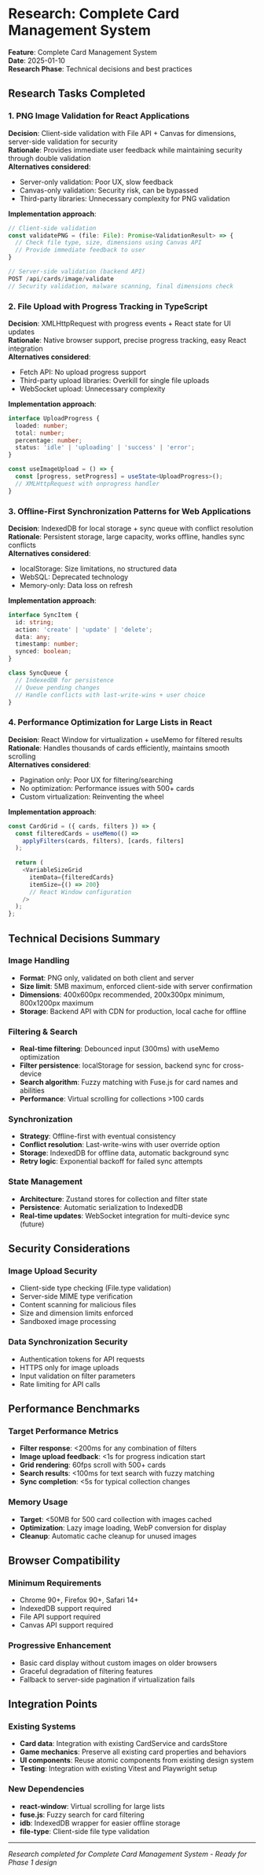 # Research: Complete Card Management System

**Feature**: Complete Card Management System  
**Date**: 2025-01-10  
**Research Phase**: Technical decisions and best practices

## Research Tasks Completed

### 1. PNG Image Validation for React Applications

**Decision**: Client-side validation with File API + Canvas for dimensions, server-side validation for security  
**Rationale**: Provides immediate user feedback while maintaining security through double validation  
**Alternatives considered**:
- Server-only validation: Poor UX, slow feedback
- Canvas-only validation: Security risk, can be bypassed
- Third-party libraries: Unnecessary complexity for PNG validation

**Implementation approach**:
```typescript
// Client-side validation
const validatePNG = (file: File): Promise<ValidationResult> => {
  // Check file type, size, dimensions using Canvas API
  // Provide immediate feedback to user
}

// Server-side validation (backend API)
POST /api/cards/image/validate
// Security validation, malware scanning, final dimensions check
```

### 2. File Upload with Progress Tracking in TypeScript

**Decision**: XMLHttpRequest with progress events + React state for UI updates  
**Rationale**: Native browser support, precise progress tracking, easy React integration  
**Alternatives considered**:
- Fetch API: No upload progress support
- Third-party upload libraries: Overkill for single file uploads
- WebSocket upload: Unnecessary complexity

**Implementation approach**:
```typescript
interface UploadProgress {
  loaded: number;
  total: number;
  percentage: number;
  status: 'idle' | 'uploading' | 'success' | 'error';
}

const useImageUpload = () => {
  const [progress, setProgress] = useState<UploadProgress>();
  // XMLHttpRequest with onprogress handler
}
```

### 3. Offline-First Synchronization Patterns for Web Applications

**Decision**: IndexedDB for local storage + sync queue with conflict resolution  
**Rationale**: Persistent storage, large capacity, works offline, handles sync conflicts  
**Alternatives considered**:
- localStorage: Size limitations, no structured data
- WebSQL: Deprecated technology
- Memory-only: Data loss on refresh

**Implementation approach**:
```typescript
interface SyncItem {
  id: string;
  action: 'create' | 'update' | 'delete';
  data: any;
  timestamp: number;
  synced: boolean;
}

class SyncQueue {
  // IndexedDB for persistence
  // Queue pending changes
  // Handle conflicts with last-write-wins + user choice
}
```

### 4. Performance Optimization for Large Lists in React

**Decision**: React Window for virtualization + useMemo for filtered results  
**Rationale**: Handles thousands of cards efficiently, maintains smooth scrolling  
**Alternatives considered**:
- Pagination only: Poor UX for filtering/searching
- No optimization: Performance issues with 500+ cards
- Custom virtualization: Reinventing the wheel

**Implementation approach**:
```typescript
const CardGrid = ({ cards, filters }) => {
  const filteredCards = useMemo(() => 
    applyFilters(cards, filters), [cards, filters]
  );
  
  return (
    <VariableSizeGrid
      itemData={filteredCards}
      itemSize={() => 200}
      // React Window configuration
    />
  );
};
```

## Technical Decisions Summary

### Image Handling
- **Format**: PNG only, validated on both client and server
- **Size limit**: 5MB maximum, enforced client-side with server confirmation
- **Dimensions**: 400x600px recommended, 200x300px minimum, 800x1200px maximum
- **Storage**: Backend API with CDN for production, local cache for offline

### Filtering & Search
- **Real-time filtering**: Debounced input (300ms) with useMemo optimization
- **Filter persistence**: localStorage for session, backend sync for cross-device
- **Search algorithm**: Fuzzy matching with Fuse.js for card names and abilities
- **Performance**: Virtual scrolling for collections >100 cards

### Synchronization
- **Strategy**: Offline-first with eventual consistency
- **Conflict resolution**: Last-write-wins with user override option
- **Storage**: IndexedDB for offline data, automatic background sync
- **Retry logic**: Exponential backoff for failed sync attempts

### State Management
- **Architecture**: Zustand stores for collection and filter state
- **Persistence**: Automatic serialization to IndexedDB
- **Real-time updates**: WebSocket integration for multi-device sync (future)

## Security Considerations

### Image Upload Security
- Client-side type checking (File.type validation)
- Server-side MIME type verification
- Content scanning for malicious files
- Size and dimension limits enforced
- Sandboxed image processing

### Data Synchronization Security
- Authentication tokens for API requests
- HTTPS only for image uploads
- Input validation on filter parameters
- Rate limiting for API calls

## Performance Benchmarks

### Target Performance Metrics
- **Filter response**: <200ms for any combination of filters
- **Image upload feedback**: <1s for progress indication start
- **Grid rendering**: 60fps scroll with 500+ cards
- **Search results**: <100ms for text search with fuzzy matching
- **Sync completion**: <5s for typical collection changes

### Memory Usage
- **Target**: <50MB for 500 card collection with images cached
- **Optimization**: Lazy image loading, WebP conversion for display
- **Cleanup**: Automatic cache cleanup for unused images

## Browser Compatibility

### Minimum Requirements
- Chrome 90+, Firefox 90+, Safari 14+
- IndexedDB support required
- File API support required
- Canvas API support required

### Progressive Enhancement
- Basic card display without custom images on older browsers
- Graceful degradation of filtering features
- Fallback to server-side pagination if virtualization fails

## Integration Points

### Existing Systems
- **Card data**: Integration with existing CardService and cardsStore
- **Game mechanics**: Preserve all existing card properties and behaviors
- **UI components**: Reuse atomic components from existing design system
- **Testing**: Integration with existing Vitest and Playwright setup

### New Dependencies
- **react-window**: Virtual scrolling for large lists
- **fuse.js**: Fuzzy search for card filtering
- **idb**: IndexedDB wrapper for easier offline storage
- **file-type**: Client-side file type validation

---
*Research completed for Complete Card Management System - Ready for Phase 1 design*